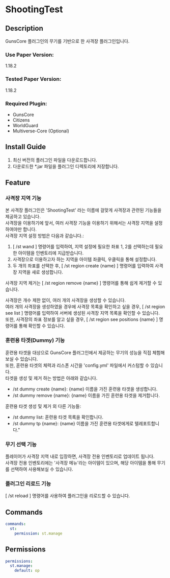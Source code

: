 # ShootingTest
## Description
GunsCore 플러그인의 무기를 기반으로 한 사격장 플러그인입니다.

### Use Paper Version:
1.18.2
### Tested Paper Version:
1.18.2
### Required Plugin:
- GunsCore
- Citizens
- WorldGuard
- Multiverse-Core (Optional)
## Install Guide
1. 최신 버전의 플러그인 파일을 다운로드합니다.
2. 다운로드한 *.jar 파일을 플러그인 디렉토리에 저장합니다.
## Feature

### 사격장 지역 기능
본 사격장 플러그인은 'ShootingTest' 라는 이름에 걸맞게 사격장과 관련된 기능들을 제공하고 있습니다.  
사격장을 이용하기에 앞서, 여러 사격장 기능을 이용하기 위해서는 사격장 지역을 설정하여야만 합니다.  
사격장 지역 설정 방법은 다음과 같습니다.:
1. [ /st wand ] 명령어를 입력하여, 지역 설정에 필요한 좌표 1, 2를 선택하는데 필요한 아이템을 인벤토리에 지급받습니다.
2. 사격장으로 이용하고자 하는 지역을 아이템 좌클릭, 우클릭을 통해 설정합니다.
3. 두 개의 좌표를 선택한 후, [ /st region create {name} ] 명령어를 입력하여 사격장 지역을 새로 생성합니다.  

사격장 지역 제거는 [ /st region remove {name} ] 명령어를 통해 쉽게 제거할 수 있습니다.

사격장은 개수 제한 없이, 여러 개의 사격장을 생성할 수 있습니다.  
여러 개의 사격장을 생성하였을 경우에 사격장 목록을 확인하고 싶을 경우, 
[ /st region see list ] 명령어를 입력하여 서버에 생성된 사격장 지역 목록을 확인할 수 있습니다.  
또한, 사격장의 좌표 정보를 알고 싶을 경우, [ /st region see positions {name} ] 명령어를 통해 확인할 수 있습니다.

### 훈련용 타겟(Dummy) 기능
훈련용 타겟을 대상으로 GunsCore 플러그인에서 제공하는 무기의 성능을 직접 체험해보실 수 있습니다.  
또한, 훈련용 타겟의 체력과 리스폰 시간을 'config.yml' 파일에서 커스텀할 수 있습니다.  
타겟을 생성 및 제거 하는 방법은 아래와 같습니다.  
- /st dummy create {name}: {name} 이름을 가진 훈련용 타겟을 생성합니다.
- /st dummy remove {name}: {name} 이름을 가진 훈련용 타겟을 제거합니다.

훈련용 타겟 생성 및 제거 외 다른 기능들:
- /st dummy list: 훈련용 타겟 목록을 확인합니다.
- /st dummy tp {name}: {name} 이름을 가진 훈련용 타겟에게로 텔레포트합니다."

### 무기 선택 기능
플레이어가 사격장 지역 내로 입장하면, 사격장 전용 인벤토리로 업데이트 됩니다.  
사격장 전용 인벤토리에는 '사격장 메뉴'라는 아이템이 있으며, 해당 아이템을 통해 무기를 선택하여 사용해보실 수 있습니다.

### 플러그인 리로드 기능
[ /st reload ] 명령어를 사용하여 플러그인을 리로드할 수 있습니다.


## Commands
```yaml
commands:
  st:
    permission: st.manage
```
## Permissions
```yaml
permissions:
  st.manage:
    default: op
```
